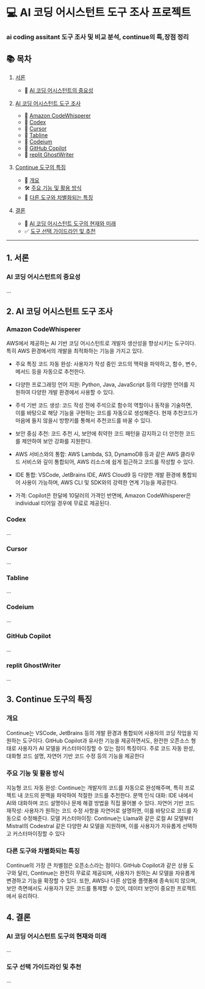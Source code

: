 # 💻 AI 코딩 어시스턴트 도구 조사 프로젝트
### ai coding assitant 도구 조사 및 비교 분석, continue의 특,장점 정리

## 📚 목차

1. [서론](#서론)
   - 🌟 [AI 코딩 어시스턴트의 중요성](#ai-코딩-어시스턴트의-중요성)

2. [AI 코딩 어시스턴트 도구 조사](#ai-코딩-어시스턴트-도구-조사)
   - 🤖 [Amazon CodeWhisperer](#amazon-codewhisperer)
   - 🤖 [Codex](#codex)
   - 🤖 [Cursor](#cursor)
   - 🤖 [Tabline](#tabline)
   - 🤖 [Codeium](#codeium)
   - 🤖 [GitHub Copilot](#github-copilot)
   - 🤖 [replit GhostWriter](#replit-ghostwriter)

3. [Continue 도구의 특징](#continue-도구의-특징)
   - 🚀 [개요](#개요)
   - 🛠 [주요 기능 및 활용 방식](#주요-기능-및-활용-방식)
   - 🏅 [다른 도구와 차별화되는 특징](#다른-도구와-차별화되는-특징)

4. [결론](#결론)
   - 🔮 [AI 코딩 어시스턴트 도구의 현재와 미래](#ai-코딩-어시스턴트-도구의-현재와-미래)
   - ✅ [도구 선택 가이드라인 및 추천](#도구-선택-가이드라인-및-추천)

---

## 1. 서론
### AI 코딩 어시스턴트의 중요성
...

## 2. AI 코딩 어시스턴트 도구 조사
### Amazon CodeWhisperer
AWS에서 제공하는 AI 기반 코딩 어시스턴트로 개발자 생산성을 향상시키는 도구이다. 특히 AWS 환경에서의 개발을 최적화하는 기능을 가지고 있다.

- 주요 특징
코드 자동 완성:
사용자가 작성 중인 코드의 맥락을 파악하고, 함수, 변수, 메서드 등을 자동으로 추천한다.

- 다양한 프로그래밍 언어 지원:
Python, Java, JavaScript 등의 다양한 언어를 지원하여 다양한 개발 환경에서 사용할 수 있다.

- 주석 기반 코드 생성:
코드 작성 전에 주석으로 함수의 역할이나 동작을 기술하면, 이를 바탕으로 해당 기능을 구현하는 코드를 자동으로 생성해준다.
현재 추천코드가 마음에 들지 않을시 방향키를 통해서 추천코드를 바꿀 수 있다.

- 보안 중심 추천:
코드 추천 시, 보안에 취약한 코드 패턴을 감지하고 더 안전한 코드를 제안하여 보안 강화를 지원한다.

- AWS 서비스와의 통합:
AWS Lambda, S3, DynamoDB 등과 같은 AWS 클라우드 서비스와 깊이 통합되어, AWS 리소스에 쉽게 접근하고 코드를 작성할 수 있다.

- IDE 통합:
VSCode, JetBrains IDE, AWS Cloud9 등 다양한 개발 환경에 통합되어 사용이 가능하며, AWS CLI 및 SDK와의 강력한 연계 기능을 제공한다.

- 가격:
Copilot은 한달에 10달러의 가격인 반면에, Amazon CodeWhisperer은 individual 티어일 경우에 무료로 제공된다.

### Codex
...

### Cursor
...

### Tabline
...

### Codeium
...

### GitHub Copilot
...

### replit GhostWriter
...

## 3. Continue 도구의 특징
### 개요
Continue는 VSCode, JetBrains 등의 개발 환경과 통합되어 사용자의 코딩 작업을 지원하는 도구이다.
GitHub Copilot과 유사한 기능을 제공하면서도, 완전한 오픈소스 형태로 사용자가 AI 모델을 커스터마이징할 수 있는 점이 특징이다.
주로 코드 자동 완성, 대화형 코드 설명, 자연어 기반 코드 수정 등의 기능을 제공한다

### 주요 기능 및 활용 방식
지능형 코드 자동 완성: Continue는 개발자의 코드를 자동으로 완성해주며, 특히 프로젝트 내 코드의 문맥을 파악하여 적절한 코드를 추천한다.
문맥 인식 대화: IDE 내에서 AI와 대화하며 코드 설명이나 문제 해결 방법을 직접 물어볼 수 있다.
자연어 기반 코드 재작성: 사용자가 원하는 코드 수정 사항을 자연어로 설명하면, 이를 바탕으로 코드를 자동으로 수정해준다.
모델 커스터마이징: Continue는 Llama와 같은 로컬 AI 모델부터 Mistral의 Codestral 같은 다양한 AI 모델을 지원하며, 이를 사용자가 자유롭게 선택하고 커스터마이징할 수 있다

### 다른 도구와 차별화되는 특징
Continue의 가장 큰 차별점은 오픈소스라는 점이다.
GitHub Copilot과 같은 상용 도구와 달리, Continue는 완전히 무료로 제공되며, 사용자가 원하는 AI 모델을 자유롭게 변경하고 기능을 확장할 수 있다.
또한, AWS나 다른 상업용 플랫폼에 종속되지 않으며, 보안 측면에서도 사용자가 모든 코드를 통제할 수 있어, 데이터 보안이 중요한 프로젝트에서 유리하다.

## 4. 결론
### AI 코딩 어시스턴트 도구의 현재와 미래
...

### 도구 선택 가이드라인 및 추천
...
